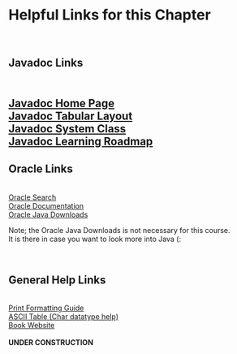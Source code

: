 
<h1>Helpful Links for this Chapter</h1><br>
<h2>Javadoc Links<h2><br>
<div><a href="https://docs.oracle.com/javase/8/docs/technotes/tools/windows/javadoc.html">Javadoc Home Page</a><br>
<a href="https://docs.oracle.com/javase/8/docs/technotes/tools/windows/toc.html">Javadoc Tabular Layout</a><br>
<a href="https://docs.oracle.com/javase/8/docs/api/java/lang/System.html">Javadoc System Class</a><br>
<a href="https://docs.oracle.com/javase/tutorial/java/TOC.html">Javadoc Learning Roadmap</a><br></div>
<h2>Oracle Links</h2><br>
<div><a href="https://docs.oracle.com/search/?category=java&q=">Oracle Search</a><br>
<a href="https://docs.oracle.com/en/">Oracle Documentation</a><br>
<a href="https://www.oracle.com/downloads/#category-java">Oracle Java Downloads</a><br>
<p>Note; the Oracle Java Downloads is not necessary for this course. <br>
It is there in case you want to look more into Java (: </div><br>
<h2>General Help Links</h2><br>
<a href="https://cplusplus.com/reference/cstdio/printf/">Print Formatting Guide</a><br>
<a href="https://www.ascii-code.com/">ASCII Table (Char datatype help)</a><br>
<a href="https://deitel.com/java-how-to-program-11-e-early-objects-version/">Book Website</a><br>
<br>
<strong>UNDER CONSTRUCTION</strong>
